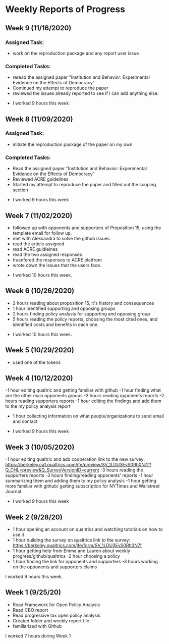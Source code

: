 # Weekly Reports of Progress

## Week 9 (11/16/2020) 

### Assigned Task: 
- work on the reproduction package and any report user issue

### Completed Tasks: 

- reread the assigned paper "Institution and Behavior: Experimental Evidence on the Effects of Democracy" 
- Continued my attempt to reproduce the paper 
- reviewed the issues already reported to see if I can add anything else. 


* I worked 9 hours this week 

## Week 8 (11/09/2020) 

### Assigned Task: 
- initiate the reproduction package of the paper on my own 

### Completed Tasks: 

- Read the assigned paper "Institution and Behavior: Experimental Evidence on the Effects of Democracy" 
- Reviewed ACRE guidelines 
- Started my attempt to reproduce the paper and filled out the scoping section 

* I worked 9 hours this week 

## Week 7 (11/02/2020) 

- followed up with opponents and supporters of Proposition 15, using the template email for follow up. 
- met with Aleksandra to solve the github issues. 
- read the article assigned
- read ACRE guidleines
- read the two assigned responses
- trasnfered the responses to ACRE platfrom 
- wrote down the issues that the users face. 


* I worked 10 hours this week. 


## Week 6 (10/26/2020)
- 2 hours reading about proposition 15, it's history and consequences
- 1 hour identified supporting and opposing groups
- 2 hours finding policy analysis for supporting and opposing group 
- 5 hours reading the policy reports, choosing the most cited ones, and identified costs and benefits in each one. 

* I worked 10 hours this week. 


## Week 5 (10/29/2020)

- used one of the tokens 

## Week 4 (10/12/2020)

-1 hour editing qualtric and getting familiar with github
-1 hour finding what are the other main opponents groups
-3 hours reading opponents reports 
-2 hours reading supporters reports 
-1 hour editing the findings and add them to the my policy analysis report
- 1 hour collecting information on what people/organizations to send email and contact


* I worked 9 hours this week

## Week 3 (10/05/2020)

-1 hour editing qualtric and add cooperation 
link to the new survey:
https://berkeley.ca1.qualtrics.com/jfe/preview/SV_1LDU3EvS0Rh0N7f?Q_CHL=preview&Q_SurveyVersionID=current
-3 hours reading the supporters reports 
-3 hours finding/reading opponents' reports
-1 hour summarizing them and adding them to my policy analysis 
-1 hour getting more familiar with github/ getting subscription for NYTimes and Wallstreet Journal 

* I worked 9 hours this week 


## Week 2 (9/28/20)

- 1 hour opening an account on qualtrics and watching tutorials on how to use it
- 1 hour building the survey on qualtrics
 link to the survey:
 https://berkeley.qualtrics.com/jfe/form/SV_1LDU3EvS0Rh0N7f
- 1 hour getting help from Emma and Lauren about weekly progress/github/qualtrics
-2 hour choosing a policy
- 1 hour finding the link for opponents and supporters
-3 hours working on the opponents and supporters claims


I worked 9 hours this week.



## Week 1 (9/25/20)

- Read Framework for Open Policy Analysis
- Read CBO report
- Read progressive tax open policy analysis
- Created folder and weekly report file
- familiarized with Github


I worked 7 hours during Week 1
